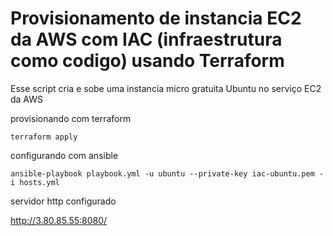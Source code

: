 # Provisionamento de instancia EC2 da AWS com IAC (infraestrutura como codigo) usando Terraform

Esse script cria e sobe uma instancia micro gratuita Ubuntu no serviço EC2 da AWS

provisionando com terraform

```
terraform apply
```

configurando com ansible 
```
ansible-playbook playbook.yml -u ubuntu --private-key iac-ubuntu.pem -i hosts.yml 
```


servidor http configurado

http://3.80.85.55:8080/



